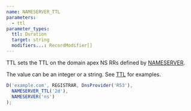 ```yaml
---
name: NAMESERVER_TTL
parameters:
  - ttl
parameter_types:
  ttl: Duration
  target: string
  modifiers...: RecordModifier[]
---
```


TTL sets the TTL on the domain apex NS RRs defined by [NAMESERVER](#NAMESERVER).

The value can be an integer or a string. See [TTL](#TTL) for examples.

```javascript
D('example.com', REGISTRAR, DnsProvider('R53'),
  NAMESERVER_TTL('2d'),
  NAMESERVER('ns')
);
```
